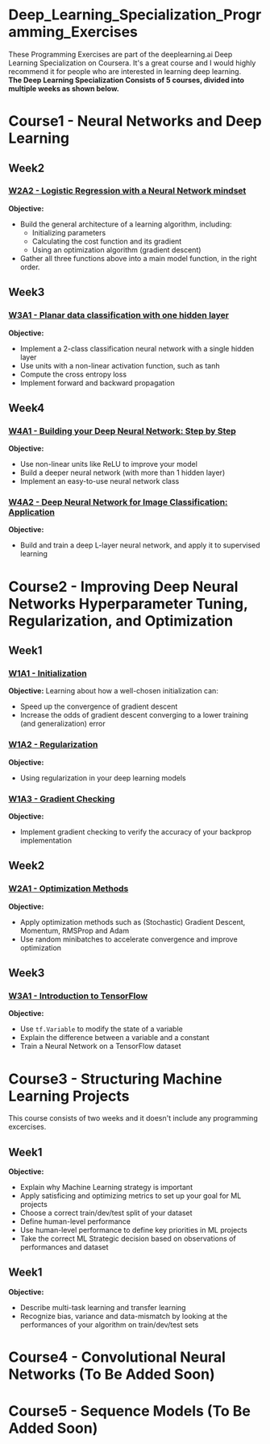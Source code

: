 # Deep_Learning_Specialization_Programming_Exercises
These Programming Exercises are part of the deeplearning.ai Deep Learning Specialization on Coursera. It's a great course and I would highly recommend it for people who are interested in learning deep learning.<br>
**The Deep Learning Specialization Consists of 5 courses, divided into multiple weeks as shown below.**

# Course1 - Neural Networks and Deep Learning
## Week2
### [W2A2 - Logistic Regression with a Neural Network mindset](https://github.com/w-sliman/Deep_Learning_Specialization_Programming_Exercises/blob/main/Course%201%20Neural%20Networks%20and%20Deep%20Learning/Week2/W2A2/Logistic_Regression_with_a_Neural_Network_mindset.ipynb)
**Objective:**
- Build the general architecture of a learning algorithm, including:
    - Initializing parameters
    - Calculating the cost function and its gradient
    - Using an optimization algorithm (gradient descent) 
- Gather all three functions above into a main model function, in the right order.
## Week3
### [W3A1 - Planar data classification with one hidden layer](https://github.com/w-sliman/Deep_Learning_Specialization_Programming_Exercises/blob/main/Course%201%20Neural%20Networks%20and%20Deep%20Learning/Week3/W3A1/Planar_data_classification_with_one_hidden_layer.ipynb)
**Objective:**
- Implement a 2-class classification neural network with a single hidden layer
- Use units with a non-linear activation function, such as tanh
- Compute the cross entropy loss
- Implement forward and backward propagation
## Week4
### [W4A1 - Building your Deep Neural Network: Step by Step](https://github.com/w-sliman/Deep_Learning_Specialization_Programming_Exercises/blob/main/Course%201%20Neural%20Networks%20and%20Deep%20Learning/Week4/W4A1/Building_your_Deep_Neural_Network_Step_by_Step.ipynb)
**Objective:**
- Use non-linear units like ReLU to improve your model
- Build a deeper neural network (with more than 1 hidden layer)
- Implement an easy-to-use neural network class

### [W4A2 - Deep Neural Network for Image Classification: Application](https://github.com/w-sliman/Deep_Learning_Specialization_Programming_Exercises/blob/main/Course%201%20Neural%20Networks%20and%20Deep%20Learning/Week4/W4A2/Deep%20Neural%20Network%20-%20Application.ipynb)
**Objective:**
- Build and train a deep L-layer neural network, and apply it to supervised learning

# Course2 - Improving Deep Neural Networks Hyperparameter Tuning, Regularization, and Optimization
## Week1
### [W1A1 - Initialization](https://github.com/w-sliman/Deep_Learning_Specialization_Programming_Exercises/blob/main/Course%202%20Improving%20Deep%20Neural%20Networks%20Hyperparameter%20Tuning%2C%20Regularization%2C%20and%20Optimization/week1/W1A1/Initialization.ipynb)
**Objective:**
Learning about how a well-chosen initialization can:
- Speed up the convergence of gradient descent
- Increase the odds of gradient descent converging to a lower training (and generalization) error

### [W1A2 - Regularization](https://github.com/w-sliman/Deep_Learning_Specialization_Programming_Exercises/blob/main/Course%202%20Improving%20Deep%20Neural%20Networks%20Hyperparameter%20Tuning%2C%20Regularization%2C%20and%20Optimization/week1/W1A2/Regularization.ipynb)
**Objective:**
- Using regularization in your deep learning models

### [W1A3 - Gradient Checking](https://github.com/w-sliman/Deep_Learning_Specialization_Programming_Exercises/blob/main/Course%202%20Improving%20Deep%20Neural%20Networks%20Hyperparameter%20Tuning%2C%20Regularization%2C%20and%20Optimization/week1/W1A3/Gradient_Checking.ipynb)
**Objective:**
- Implement gradient checking to verify the accuracy of your backprop implementation

## Week2
### [W2A1 - Optimization Methods](https://github.com/w-sliman/Deep_Learning_Specialization_Programming_Exercises/blob/main/Course%202%20Improving%20Deep%20Neural%20Networks%20Hyperparameter%20Tuning%2C%20Regularization%2C%20and%20Optimization/week2/W2A1/Optimization_methods.ipynb)
**Objective:**
- Apply optimization methods such as (Stochastic) Gradient Descent, Momentum, RMSProp and Adam
- Use random minibatches to accelerate convergence and improve optimization

## Week3
### [W3A1 - Introduction to TensorFlow](https://github.com/w-sliman/Deep_Learning_Specialization_Programming_Exercises/blob/main/Course%202%20Improving%20Deep%20Neural%20Networks%20Hyperparameter%20Tuning%2C%20Regularization%2C%20and%20Optimization/week3/W3A1/Tensorflow_introduction.ipynb)
**Objective:**
- Use `tf.Variable` to modify the state of a variable
- Explain the difference between a variable and a constant
- Train a Neural Network on a TensorFlow dataset

# Course3 - Structuring Machine Learning Projects
This course consists of two weeks and it doesn't include any programming excercises.
## Week1
**Objective:**
- Explain why Machine Learning strategy is important
- Apply satisficing and optimizing metrics to set up your goal for ML projects
- Choose a correct train/dev/test split of your dataset
- Define human-level performance
- Use human-level performance to define key priorities in ML projects
- Take the correct ML Strategic decision based on observations of performances and dataset

## Week1
**Objective:**
- Describe multi-task learning and transfer learning
- Recognize bias, variance and data-mismatch by looking at the performances of your algorithm on train/dev/test sets

# Course4 - Convolutional Neural Networks (To Be Added Soon)

# Course5 - Sequence Models (To Be Added Soon)

